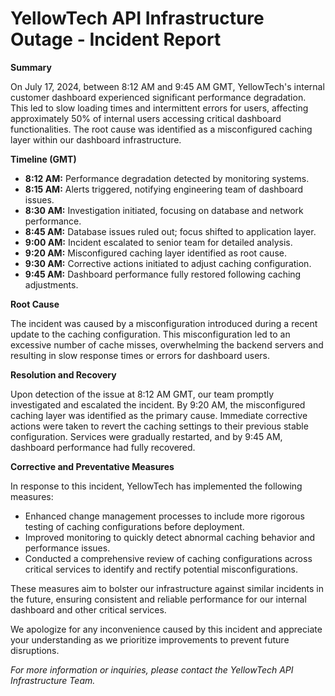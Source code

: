 # YellowTech API Infrastructure Outage - Incident Report

**Summary**

On July 17, 2024, between 8:12 AM and 9:45 AM GMT, YellowTech's internal customer dashboard experienced significant performance degradation. This led to slow loading times and intermittent errors for users, affecting approximately 50% of internal users accessing critical dashboard functionalities. The root cause was identified as a misconfigured caching layer within our dashboard infrastructure.

**Timeline (GMT)**

- **8:12 AM:** Performance degradation detected by monitoring systems.
- **8:15 AM:** Alerts triggered, notifying engineering team of dashboard issues.
- **8:30 AM:** Investigation initiated, focusing on database and network performance.
- **8:45 AM:** Database issues ruled out; focus shifted to application layer.
- **9:00 AM:** Incident escalated to senior team for detailed analysis.
- **9:20 AM:** Misconfigured caching layer identified as root cause.
- **9:30 AM:** Corrective actions initiated to adjust caching configuration.
- **9:45 AM:** Dashboard performance fully restored following caching adjustments.

**Root Cause**

The incident was caused by a misconfiguration introduced during a recent update to the caching configuration. This misconfiguration led to an excessive number of cache misses, overwhelming the backend servers and resulting in slow response times or errors for dashboard users.

**Resolution and Recovery**

Upon detection of the issue at 8:12 AM GMT, our team promptly investigated and escalated the incident. By 9:20 AM, the misconfigured caching layer was identified as the primary cause. Immediate corrective actions were taken to revert the caching settings to their previous stable configuration. Services were gradually restarted, and by 9:45 AM, dashboard performance had fully recovered.

**Corrective and Preventative Measures**

In response to this incident, YellowTech has implemented the following measures:
- Enhanced change management processes to include more rigorous testing of caching configurations before deployment.
- Improved monitoring to quickly detect abnormal caching behavior and performance issues.
- Conducted a comprehensive review of caching configurations across critical services to identify and rectify potential misconfigurations.

These measures aim to bolster our infrastructure against similar incidents in the future, ensuring consistent and reliable performance for our internal dashboard and other critical services.

We apologize for any inconvenience caused by this incident and appreciate your understanding as we prioritize improvements to prevent future disruptions.

*For more information or inquiries, please contact the YellowTech API Infrastructure Team.*